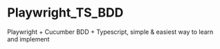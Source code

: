 # Playwright_TS_BDD
Playwright + Cucumber BDD + Typescript, simple &amp; easiest way to learn and implement
